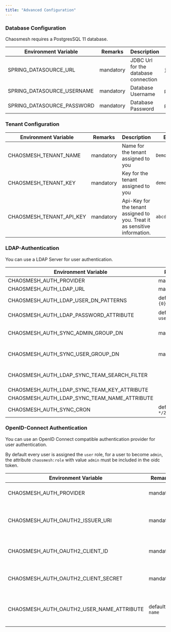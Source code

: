 ```yaml
---
title: "Advanced Configuration"
---
```


### Database Configuration

Chaosmesh requires a PostgresSQL 11 database.

| Environment Variable       | Remarks   | Description | Example
|----------------------------|-----------|-------------|--------
| SPRING_DATASOURCE_URL      | mandatory | JDBC Url for the database connection | `jdbc:postgresql://postgres:5432/chaosmeshdb`
| SPRING_DATASOURCE_USERNAME | mandatory | Database Username | `postgres`
| SPRING_DATASOURCE_PASSWORD | mandatory | Database Password | `postgres`

### Tenant Configuration

| Environment Variable       | Remarks   | Description | Example
|----------------------------|-----------|-------------|--------
| CHAOSMESH_TENANT_NAME      | mandatory | Name for the tenant assigned to you | `Demo Org`
| CHAOSMESH_TENANT_KEY       | mandatory | Key for the tenant assigned to you  | `demo`
| CHAOSMESH_TENANT_API_KEY   | mandatory | Api-Key for the tenant assigned to you. Treat it as sensitive information. | `abcdefghijklmn`

### LDAP-Authentication

You can use a LDAP Server for user authentication.

| Environment Variable                          | Remarks   | Description | Example
|-----------------------------------------------|-----------|-------------|--------
| CHAOSMESH_AUTH_PROVIDER                       | mandatory | Use `LDAP` for LDAP-Authentication | `LDAP`
| CHAOSMESH_AUTH_LDAP_URL                       | mandatory | LDAP-Server URL | `ldap://openldap:389/dc=chaosmesh,dc=com`
| CHAOSMESH_AUTH_LDAP_USER_DN_PATTERNS          | default: `uid={0},ou=people` | The search pattern to find the usernames | `uid={0},ou=people`
| CHAOSMESH_AUTH_LDAP_PASSWORD_ATTRIBUTE        | default: `userPassword` | The attribute in the directory which contains the user password | `userPassword`
| CHAOSMESH_AUTH_SYNC_ADMIN_GROUP_DN            | mandatory | The DN for the groupOfNames/groupOfUniqueNames for the `Admin` users | `cn=chaosmesh_admin,ou=groups,dc=chaosmesh,dc=com`
| CHAOSMESH_AUTH_SYNC_USER_GROUP_DN             | mandatory | The DN for the groupOfNames/groupOfUniqueNames for the `User` users | `cn=chaosmesh_user,ou=groups,dc=chaosmesh,dc=com`
| CHAOSMESH_AUTH_LDAP_SYNC_TEAM_SEARCH_FILTER   |           | The filter for the groupOfNames/groupOfUniqueNames for the teams | `ou=teams,ou=groups,dc=chaosmesh,dc=com`
| CHAOSMESH_AUTH_LDAP_SYNC_TEAM_KEY_ATTRIBUTE   |           | The attribute to use as Team key | `cn=chaosmesh_admin,ou=groups,dc=chaosmesh,dc=com`
| CHAOSMESH_AUTH_LDAP_SYNC_TEAM_NAME_ATTRIBUTE  |           | The attribute to use as Team name | `cn=chaosmesh_admin,ou=groups,dc=chaosmesh,dc=com`
| CHAOSMESH_AUTH_SYNC_CRON                      | default: `0 0 */2 ? * * *` | Cron Expression which defines the periods for the LDAP synchronization | `0 0 */2 ? * * *`

### OpenID-Connect Authentication

You can use an OpenID Connect compatible authentication provider for user authentication.

By default every user is assigned the `user` role, for a user to become `admin`, the attribute `chaosmesh:role` with value `admin` must be included in the oidc token.

| Environment Variable                          | Remarks   | Description | Example
|-----------------------------------------------|-----------|-------------|--------
| CHAOSMESH_AUTH_PROVIDER                       | mandatory | Use `OAUTH2` for OIDC-Authentication | `OAUTH2`
| CHAOSMESH_AUTH_OAUTH2_ISSUER_URI              | mandatory | URI for the OpenID Connect discovery endpoint. | `https://keycloak/auth/realms/demo`
| CHAOSMESH_AUTH_OAUTH2_CLIENT_ID               | mandatory | The client ID to use for the OIDC registration | `chaosmesh`
| CHAOSMESH_AUTH_OAUTH2_CLIENT_SECRET           | mandatory | The client secret to use for the OIDC registration | `ijhdfpjdf80wiphubfqwd113342r`
| CHAOSMESH_AUTH_OAUTH2_USER_NAME_ATTRIBUTE     | default: `name` | Name of the attribute that will be used as name for the user | `ijhdfpjdf80wiphubfqwd113342r`
